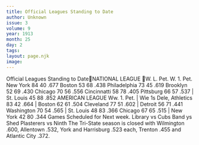 ```yaml
---
title: Official Leagues Standing to Date
author: Unknown
issue: 3
volume: 9
year: 1913
month: 25
day: 2
tags:
layout: page.njk
image:
---
```

Official Leagues Standing to DateNATIONAL LEAGUE W. L. Pet. W. 1. Pet. New York 84 40 .677 Boston 53 68 .438 Philadelphia 73 45 .619 Brooklyn 52 69 .430 Chicago 70 56 .556 Cincinnatti 58 78 .405 Pittsburg 66 57 .537 | St. Louis 45 88 .852 AMERICAN LEAGUE Ww. 1. Pet. | Wie 1s Dele, Athletics 83 42 .664 | Boston 62 61 .504 Cleveland 77 51 .602 | Detroit 56 71 .441 Washington 70 54 .565 | St. Louis 48 83 .366 Chicago 67 65 .515 | New York 42 80 .344 Games Scheduled for Next week. Library vs Cubs Band ys Shed Plasterers vs Ninth The Tri-State season is closed with Wilmington .600, Allentown .532, York and Harrisburg .523 each, Trenton .455 and Atlantic City .372. 

